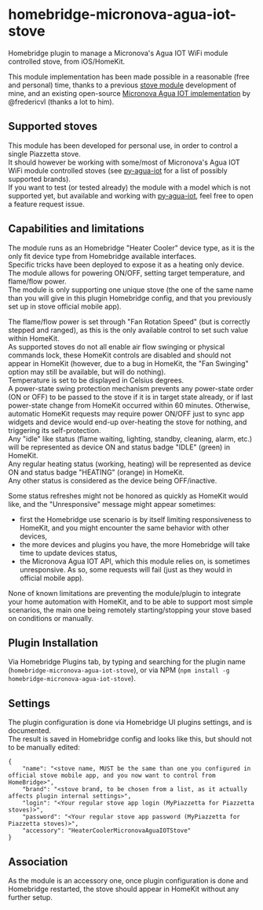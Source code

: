 # homebridge-micronova-agua-iot-stove
Homebridge plugin to manage a Micronova's Agua IOT WiFi module controlled stove, from iOS/HomeKit.

This module implementation has been made possible in a reasonable (free and personal) time, thanks to a previous [stove module](https://github.com/securechicken/homebridge-piazzetta-stove-simple) development of mine, and an existing open-source [Micronova Agua IOT implementation](https://github.com/fredericvl/py-agua-iot) by @fredericvl (thanks a lot to him).

## Supported stoves
This module has been developed for personal use, in order to control a single Piazzetta stove.  
It should however be working with some/most of Micronova's Agua IOT WiFi module controlled stoves (see [py-agua-iot](https://github.com/fredericvl/py-agua-iot) for a list of possibly supported brands).  
If you want to test (or tested already) the module with a model which is not supported yet, but available and working with [py-agua-iot](https://github.com/fredericvl/py-agua-iot), feel free to open a feature request issue.  

## Capabilities and limitations
The module runs as an Homebridge "Heater Cooler" device type, as it is the only fit device type from Homebridge available interfaces.  
Specific tricks have been deployed to expose it as a heating only device.  
The module allows for powering ON/OFF, setting target temperature, and flame/flow power.  
The module is only supporting one unique stove (the one of the same name than you will give in this plugin Homebridge config, and that you previously set up in stove official mobile app).

The flame/flow power is set through "Fan Rotation Speed" (but is correctly stepped and ranged), as this is the only available control to set such value within HomeKit.  
As supported stoves do not all enable air flow swinging or physical commands lock, these HomeKit controls are disabled and should not appear in HomeKit (however, due to a bug in HomeKit, the "Fan Swinging" option may still be available, but will do nothing).  
Temperature is set to be displayed in Celsius degrees.  
A power-state swing protection mechanism prevents any power-state order (ON or OFF) to be passed to the stove if it is in target state already, or if last power-state change from HomeKit occurred within 60 minutes. Otherwise, automatic HomeKit requests may require power ON/OFF just to sync app widgets and device would end-up over-heating the stove for nothing, and triggering its self-protection.  
Any "idle" like status (flame waiting, lighting, standby, cleaning, alarm, etc.) will be represented as device ON and status badge "IDLE" (green) in HomeKit.  
Any regular heating status (working, heating) will be represented as device ON and status badge "HEATING" (orange) in HomeKit.  
Any other status is considered as the device being OFF/inactive.

Some status refreshes might not be honored as quickly as HomeKit would like, and the "Unresponsive" message might appear sometimes:
- first the Homebridge use scenario is by itself limiting responsiveness to HomeKit, and you might encounter the same behavior with other devices,
- the more devices and plugins you have, the more Homebridge will take time to update devices status,
- the Micronova Agua IOT API, which this module relies on, is sometimes unresponsive. As so, some requests will fail (just as they would in official mobile app).

None of known limitations are preventing the module/plugin to integrate your home automation with HomeKit, and to be able to support most simple scenarios, the main one being remotely starting/stopping your stove based on conditions or manually.

## Plugin Installation
Via Homebridge Plugins tab, by typing and searching for the plugin name (`homebridge-micronova-agua-iot-stove`), or via NPM (`npm install -g homebridge-micronova-agua-iot-stove`).

## Settings
The plugin configuration is done via Homebridge UI plugins settings, and is documented.  
The result is saved in Homebridge config and looks like this, but should not to be manually edited:
```
{
    "name": "<stove name, MUST be the same than one you configured in official stove mobile app, and you now want to control from HomeBridge>",
    "brand": "<stove brand, to be chosen from a list, as it actually affects plugin internal settings>",
    "login": "<Your regular stove app login (MyPiazzetta for Piazzetta stoves)>",
    "password": "<Your regular stove app password (MyPiazzetta for Piazzetta stoves)>",
    "accessory": "HeaterCoolerMicronovaAguaIOTStove"
}
```

## Association
As the module is an accessory one, once plugin configuration is done and Homebridge restarted, the stove should appear in HomeKit without any further setup.
